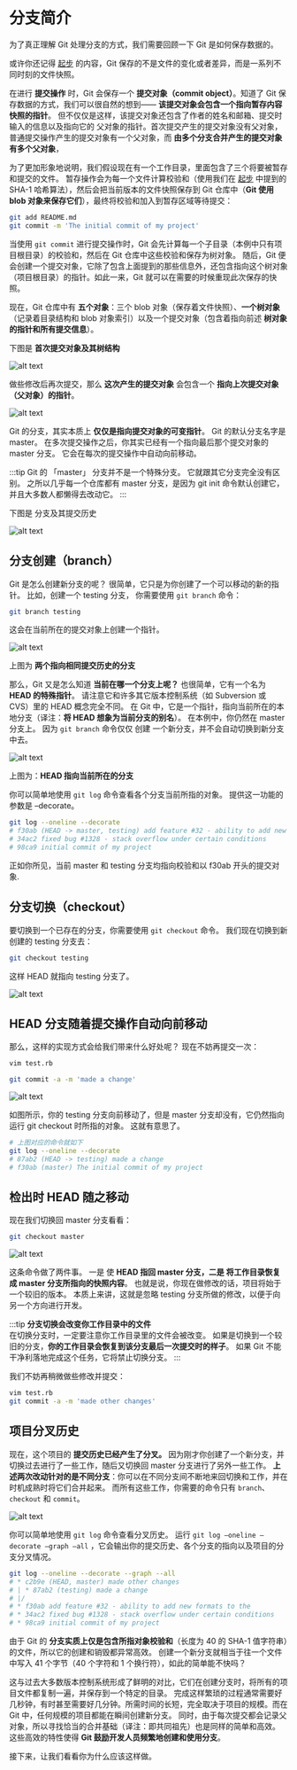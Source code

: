 # 分支简介

为了真正理解 Git 处理分支的方式，我们需要回顾一下 Git 是如何保存数据的。

或许你还记得 [起步](/other/git/) 的内容，Git 保存的不是文件的变化或者差异，而是一系列不同时刻的文件快照。

在进行 **提交操作** 时，Git 会保存一个 **提交对象（commit object）**。知道了 Git 保存数据的方式，我们可以很自然的想到—— **该提交对象会包含一个指向暂存内容快照的指针**。 但不仅仅是这样，该提交对象还包含了作者的姓名和邮箱、提交时输入的信息以及指向它的 父对象的指针。首次提交产生的提交对象没有父对象，普通提交操作产生的提交对象有一个父对象，而 **由多个分支合并产生的提交对象有多个父对象**，

为了更加形象地说明，我们假设现在有一个工作目录，里面包含了三个将要被暂存和提交的文件。 暂存操作会为每一个文件计算校验和（使用我们在 [起步](/other/git/) 中提到的 SHA-1 哈希算法），然后会把当前版本的文件快照保存到 Git 仓库中（**Git 使用 blob 对象来保存它们**），最终将校验和加入到暂存区域等待提交：

```sh
git add README.md
git commit -m 'The initial commit of my project'
```

当使用 `git commit` 进行提交操作时，Git 会先计算每一个子目录（本例中只有项目根目录）的校验和，然后在 Git 仓库中这些校验和保存为树对象。 随后，Git 便会创建一个提交对象，它除了包含上面提到的那些信息外，还包含指向这个树对象（项目根目录）的指针。如此一来，Git 就可以在需要的时候重现此次保存的快照。

现在，Git 仓库中有 **五个对象**：三个 blob 对象（保存着文件快照）、**一个树对象**（记录着目录结构和 blob 对象索引）以及一个提交对象（包含着指向前述 **树对象的指针和所有提交信息**）。

下图是 **首次提交对象及其树结构**

![alt text](https://images.chibamai.xyz/wiki/image/Git/git-6.png)

做些修改后再次提交，那么 **这次产生的提交对象** 会包含一个 **指向上次提交对象（父对象）的指针**。

![alt text](https://images.chibamai.xyz/wiki/image/Git/git-7.png)

Git 的分支，其实本质上 **仅仅是指向提交对象的可变指针**。 Git 的默认分支名字是 master。 在多次提交操作之后，你其实已经有一个指向最后那个提交对象的 master 分支。 它会在每次的提交操作中自动向前移动。

:::tip
Git 的 「master」 分支并不是一个特殊分支。 它就跟其它分支完全没有区别。 之所以几乎每一个仓库都有 master 分支，是因为 git init 命令默认创建它，并且大多数人都懒得去改动它。
:::

下图是 分支及其提交历史

![alt text](https://images.chibamai.xyz/wiki/image/Git/git-8.png)

## 分支创建（branch）

Git 是怎么创建新分支的呢？ 很简单，它只是为你创建了一个可以移动的新的指针。 比如，创建一个 testing 分支， 你需要使用 `git branch` 命令：

```sh
git branch testing
```

这会在当前所在的提交对象上创建一个指针。

![alt text](https://images.chibamai.xyz/wiki/image/Git/git-9.png)

上图为 **两个指向相同提交历史的分支**

那么，Git 又是怎么知道 **当前在哪一个分支上呢？** 也很简单，它有一个名为 **HEAD 的特殊指针**。 请注意它和许多其它版本控制系统（如 Subversion 或 CVS）里的 HEAD 概念完全不同。 在 Git 中，它是一个指针，指向当前所在的本地分支（译注：**将 HEAD 想象为当前分支的别名**）。 在本例中，你仍然在 master 分支上。 因为 `git branch` 命令仅仅 创建 一个新分支，并不会自动切换到新分支中去。

![alt text](https://images.chibamai.xyz/wiki/image/Git/git-10.png)

上图为：**HEAD 指向当前所在的分支**

你可以简单地使用 `git log` 命令查看各个分支当前所指的对象。 提供这一功能的参数是 –decorate。

```sh
git log --oneline --decorate
# f30ab (HEAD -> master, testing) add feature #32 - ability to add new
# 34ac2 fixed bug #1328 - stack overflow under certain conditions
# 98ca9 initial commit of my project
```

正如你所见，当前 master 和 testing 分支均指向校验和以 f30ab 开头的提交对象.

## 分支切换（checkout）

要切换到一个已存在的分支，你需要使用 `git checkout` 命令。 我们现在切换到新创建的 testing 分支去：

```sh
git checkout testing
```

这样 HEAD 就指向 testing 分支了。

![alt text](https://images.chibamai.xyz/wiki/image/Git/git-11.png)

## HEAD 分支随着提交操作自动向前移动

那么，这样的实现方式会给我们带来什么好处呢？ 现在不妨再提交一次：

```sh
vim test.rb

git commit -a -m 'made a change'
```

![alt text](https://images.chibamai.xyz/wiki/image/Git/git-12.png)

如图所示，你的 testing 分支向前移动了，但是 master 分支却没有，它仍然指向运行 git checkout 时所指的对象。 这就有意思了。

```sh
# 上图对应的命令就如下
git log --oneline --decorate
# 87ab2 (HEAD -> testing) made a change
# f30ab (master) The initial commit of my project
```

## 检出时 HEAD 随之移动

现在我们切换回 master 分支看看：

```sh
git checkout master
```

![alt text](https://images.chibamai.xyz/wiki/image/Git/git-13.png)

这条命令做了两件事。 一是 使 **HEAD 指回 master 分支，二是 将工作目录恢复成 master 分支所指向的快照内容**。 也就是说，你现在做修改的话，项目将始于一个较旧的版本。 本质上来讲，这就是忽略 testing 分支所做的修改，以便于向另一个方向进行开发。

:::tip
**分支切换会改变你工作目录中的文件**    
在切换分支时，一定要注意你工作目录里的文件会被改变。 如果是切换到一个较旧的分支，**你的工作目录会恢复到该分支最后一次提交时的样子**。 如果 Git 不能干净利落地完成这个任务，它将禁止切换分支。
:::

我们不妨再稍微做些修改并提交：

```sh
vim test.rb
git commit -a -m 'made other changes'
```

## 项目分叉历史

现在，这个项目的 **提交历史已经产生了分叉。** 因为刚才你创建了一个新分支，并切换过去进行了一些工作，随后又切换回 master 分支进行了另外一些工作。 **上述两次改动针对的是不同分支**：你可以在不同分支间不断地来回切换和工作，并在时机成熟时将它们合并起来。 而所有这些工作，你需要的命令只有 `branch`、`checkout` 和 `commit`。

![alt text](https://images.chibamai.xyz/wiki/image/Git/git-14.png)

你可以简单地使用 `git log` 命令查看分叉历史。 运行 `git log –oneline –decorate –graph –all` ，它会输出你的提交历史、各个分支的指向以及项目的分支分叉情况。

```sh
git log --oneline --decorate --graph --all
# * c2b9e (HEAD, master) made other changes
# | * 87ab2 (testing) made a change
# |/
# * f30ab add feature #32 - ability to add new formats to the
# * 34ac2 fixed bug #1328 - stack overflow under certain conditions
# * 98ca9 initial commit of my project
```

由于 Git 的 **分支实质上仅是包含所指对象校验和**（长度为 40 的 SHA-1 值字符串）的文件，所以它的创建和销毁都异常高效。 创建一个新分支就相当于往一个文件中写入 41 个字节（40 个字符和 1 个换行符），如此的简单能不快吗？

这与过去大多数版本控制系统形成了鲜明的对比，它们在创建分支时，将所有的项目文件都复制一遍，并保存到一个特定的目录。 完成这样繁琐的过程通常需要好几秒钟，有时甚至需要好几分钟。所需时间的长短，完全取决于项目的规模。而在 Git 中，任何规模的项目都能在瞬间创建新分支。 同时，由于每次提交都会记录父对象，所以寻找恰当的合并基础（译注：即共同祖先）也是同样的简单和高效。 这些高效的特性使得 **Git 鼓励开发人员频繁地创建和使用分支**。

接下来，让我们看看你为什么应该这样做。
